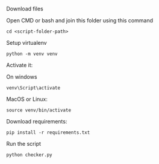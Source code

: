 Download files

Open CMD or bash and join this folder using this command
```
cd <script-folder-path>
```
Setup virtualenv
```
python -m venv venv
```
Activate it:

On windows
```
venv\Script\activate
```
MacOS or Linux:
```
source venv/bin/activate
```
Download requirements:
```
pip install -r requirements.txt
```
Run the script
```
python checker.py
```
